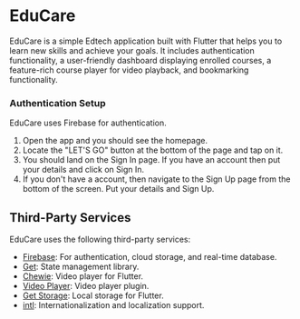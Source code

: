 # EduCare

EduCare is a simple Edtech application built with Flutter that helps you to learn new skills and achieve your goals. It includes authentication functionality, a user-friendly dashboard displaying enrolled courses, a feature-rich course player for video playback, and bookmarking functionality.

### Authentication Setup

EduCare uses Firebase for authentication. 

1. Open the app and you should see the homepage.
2. Locate the "LET'S GO" button at the bottom of the page and tap on it.
3. You should land on the Sign In page. If you have an account then put your details and click on Sign In.
4. If you don't have a account, then navigate to the Sign Up page from the bottom of the screen. Put your details and Sign Up.

## Third-Party Services

EduCare uses the following third-party services:

- [Firebase](https://firebase.google.com/): For authentication, cloud storage, and real-time database.
- [Get](https://pub.dev/packages/get): State management library.
- [Chewie](https://pub.dev/packages/chewie): Video player for Flutter.
- [Video Player](https://pub.dev/packages/video_player): Video player plugin.
- [Get Storage](https://pub.dev/packages/get_storage): Local storage for Flutter.
- [intl](https://pub.dev/packages/intl): Internationalization and localization support.
